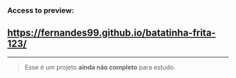 ### Access to preview:
## https://fernandes99.github.io/batatinha-frita-123/


___

> Esse é um projeto **ainda não completo** para estudo.

